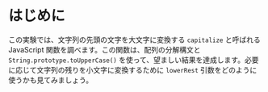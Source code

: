 # はじめに

この実験では、文字列の先頭の文字を大文字に変換する `capitalize` と呼ばれる JavaScript 関数を調べます。この関数は、配列の分解構文と `String.prototype.toUpperCase()` を使って、望ましい結果を達成します。必要に応じて文字列の残りを小文字に変換するために `lowerRest` 引数をどのように使うかも見てみましょう。
